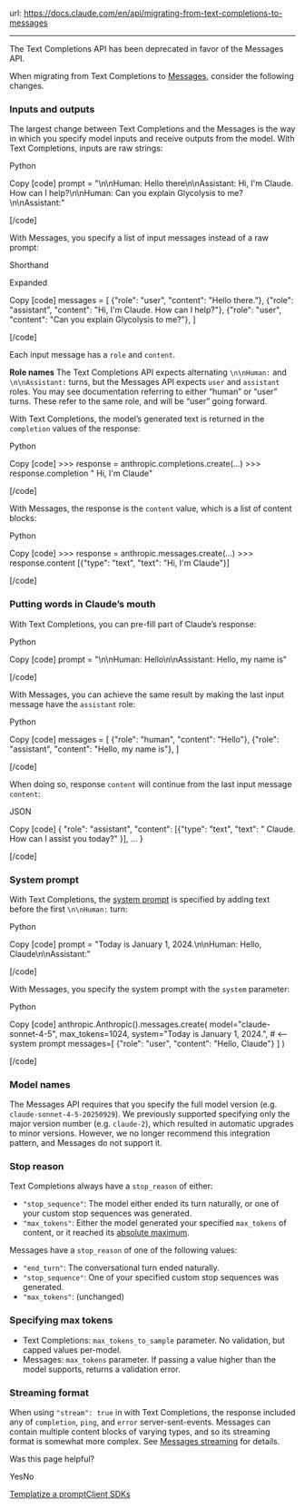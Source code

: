 url: https://docs.claude.com/en/api/migrating-from-text-completions-to-messages

---

The Text Completions API has been deprecated in favor of the Messages API.

When migrating from Text Completions to [Messages](/en/api/messages), consider the following changes.

### Inputs and outputs

The largest change between Text Completions and the Messages is the way in which you specify model inputs and receive outputs from the model. With Text Completions, inputs are raw strings:

Python

Copy
[code]
    prompt = "\n\nHuman: Hello there\n\nAssistant: Hi, I'm Claude. How can I help?\n\nHuman: Can you explain Glycolysis to me?\n\nAssistant:"

[/code]

With Messages, you specify a list of input messages instead of a raw prompt:

Shorthand

Expanded

Copy
[code]
    messages = [
      {"role": "user", "content": "Hello there."},
      {"role": "assistant", "content": "Hi, I'm Claude. How can I help?"},
      {"role": "user", "content": "Can you explain Glycolysis to me?"},
    ]

[/code]

Each input message has a `role` and `content`.

**Role names** The Text Completions API expects alternating `\n\nHuman:` and `\n\nAssistant:` turns, but the Messages API expects `user` and `assistant` roles. You may see documentation referring to either “human” or “user” turns. These refer to the same role, and will be “user” going forward.

With Text Completions, the model’s generated text is returned in the `completion` values of the response:

Python

Copy
[code]
    >>> response = anthropic.completions.create(...)
    >>> response.completion
    " Hi, I'm Claude"

[/code]

With Messages, the response is the `content` value, which is a list of content blocks:

Python

Copy
[code]
    >>> response = anthropic.messages.create(...)
    >>> response.content
    [{"type": "text", "text": "Hi, I'm Claude"}]

[/code]

### Putting words in Claude’s mouth

With Text Completions, you can pre-fill part of Claude’s response:

Python

Copy
[code]
    prompt = "\n\nHuman: Hello\n\nAssistant: Hello, my name is"

[/code]

With Messages, you can achieve the same result by making the last input message have the `assistant` role:

Python

Copy
[code]
    messages = [
      {"role": "human", "content": "Hello"},
      {"role": "assistant", "content": "Hello, my name is"},
    ]

[/code]

When doing so, response `content` will continue from the last input message `content`:

JSON

Copy
[code]
    {
      "role": "assistant",
      "content": [{"type": "text", "text": " Claude. How can I assist you today?" }],
      ...
    }

[/code]

### System prompt

With Text Completions, the [system prompt](/en/docs/build-with-claude/prompt-engineering/system-prompts) is specified by adding text before the first `\n\nHuman:` turn:

Python

Copy
[code]
    prompt = "Today is January 1, 2024.\n\nHuman: Hello, Claude\n\nAssistant:"

[/code]

With Messages, you specify the system prompt with the `system` parameter:

Python

Copy
[code]
    anthropic.Anthropic().messages.create(
        model="claude-sonnet-4-5",
        max_tokens=1024,
        system="Today is January 1, 2024.", # <-- system prompt
        messages=[
            {"role": "user", "content": "Hello, Claude"}
        ]
    )

[/code]

### Model names

The Messages API requires that you specify the full model version \(e.g. `claude-sonnet-4-5-20250929`\). We previously supported specifying only the major version number \(e.g. `claude-2`\), which resulted in automatic upgrades to minor versions. However, we no longer recommend this integration pattern, and Messages do not support it.

### Stop reason

Text Completions always have a `stop_reason` of either:

  * `"stop_sequence"`: The model either ended its turn naturally, or one of your custom stop sequences was generated.
  * `"max_tokens"`: Either the model generated your specified `max_tokens` of content, or it reached its [absolute maximum](/en/docs/about-claude/models/overview#model-comparison-table).

Messages have a `stop_reason` of one of the following values:

  * `"end_turn"`: The conversational turn ended naturally.
  * `"stop_sequence"`: One of your specified custom stop sequences was generated.
  * `"max_tokens"`: \(unchanged\)

### Specifying max tokens

  * Text Completions: `max_tokens_to_sample` parameter. No validation, but capped values per-model.
  * Messages: `max_tokens` parameter. If passing a value higher than the model supports, returns a validation error.

### Streaming format

When using `"stream": true` in with Text Completions, the response included any of `completion`, `ping`, and `error` server-sent-events. Messages can contain multiple content blocks of varying types, and so its streaming format is somewhat more complex. See [Messages streaming](/en/docs/build-with-claude/streaming) for details.

Was this page helpful?

YesNo

[Templatize a prompt](/en/api/prompt-tools-templatize)[Client SDKs](/en/api/client-sdks)

